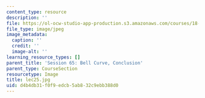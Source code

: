 ```yaml
---
content_type: resource
description: ''
file: https://ol-ocw-studio-app-production.s3.amazonaws.com/courses/18-01sc-single-variable-calculus-fall-2010/d4b4db31f0f9edcb5ab832c9ebb388d0_lec25.jpg
file_type: image/jpeg
image_metadata:
  caption: ''
  credit: ''
  image-alt: ''
learning_resource_types: []
parent_title: 'Session 65: Bell Curve, Conclusion'
parent_type: CourseSection
resourcetype: Image
title: lec25.jpg
uid: d4b4db31-f0f9-edcb-5ab8-32c9ebb388d0
---
```

